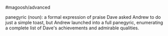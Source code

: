 #magoosh/advanced

panegyric (noun): a formal expression of praise 
Dave asked Andrew to do just a simple toast, but Andrew launched into a full panegyric, enumerating a 
complete list of Dave's achievements and admirable qualities. 
